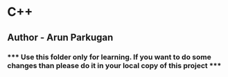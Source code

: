 # C++
## Author - Arun Parkugan
### *** Use this folder only for learning. If you want to do some changes than please do it in your local copy of this project ***
